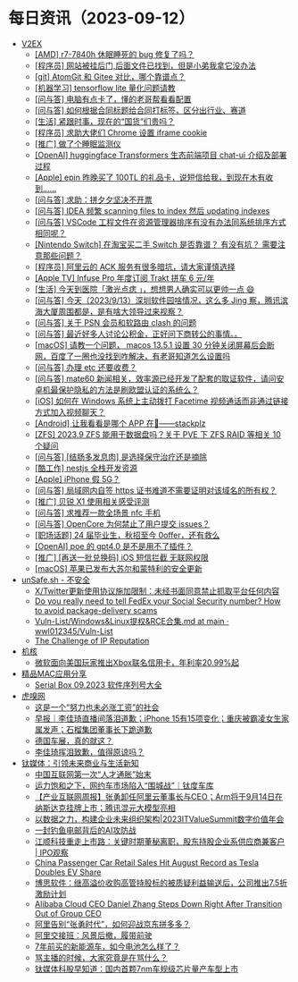 ﻿# 每日资讯（2023-09-12）

- [V2EX](https://v2ex.com/index.xml)
  - [[AMD] r7-7840h 休眠睡死的 bug 修复了吗？](https://www.v2ex.com/t/972937#reply0)
  - [[程序员] 网站被挂后门,后面文件已找到，但是小弟我拿它没办法](https://www.v2ex.com/t/972936#reply1)
  - [[git] AtomGit 和 Gitee 对比，哪个靠谱点？](https://www.v2ex.com/t/972935#reply1)
  - [[机器学习] tensorflow lite 量化问题请教](https://www.v2ex.com/t/972934#reply0)
  - [[问与答] 电脑有点卡了，懂的老哥帮看看配置](https://www.v2ex.com/t/972933#reply2)
  - [[问与答] 如何根据合同标题给合同打标签，区分出行业、赛道](https://www.v2ex.com/t/972932#reply0)
  - [[生活] 紧跟时事，现在的“国货”们贵吗？](https://www.v2ex.com/t/972931#reply12)
  - [[程序员] 求助大佬们 Chrome 设置 iframe cookie](https://www.v2ex.com/t/972930#reply0)
  - [[推广] 做了个睡眠监测仪](https://www.v2ex.com/t/972929#reply0)
  - [[OpenAI] huggingface Transformers 生态前端项目 chat-ui 介绍及部署过程](https://www.v2ex.com/t/972928#reply0)
  - [[Apple] epin 昨晚买了 100TL 的礼品卡，说短信给我，到现在木有收到……](https://www.v2ex.com/t/972927#reply4)
  - [[问与答] 求助：拼夕夕坚决不开票](https://www.v2ex.com/t/972926#reply2)
  - [[问与答] IDEA 频繁 scanning files to index 然后 updating indexes](https://www.v2ex.com/t/972925#reply2)
  - [[问与答] VSCode 工程文件在资源管理器排序有没有办法同系统排序方式相同呢？](https://www.v2ex.com/t/972924#reply1)
  - [[Nintendo Switch] 在淘宝买二手 Switch 是否靠谱？ 有没有坑？ 需要注意那些问题？](https://www.v2ex.com/t/972923#reply1)
  - [[程序员] 阿里云的 ACK 服务有很多暗坑，请大家谨慎选择](https://www.v2ex.com/t/972920#reply12)
  - [[Apple TV] Infuse Pro 年度订阅 Trakt 拼车 6 元/年](https://www.v2ex.com/t/972919#reply0)
  - [[生活] 今天到医院「激光点痣 」，想想男人确实可以更帅一点 😄](https://www.v2ex.com/t/972916#reply16)
  - [[问与答] 今天（2023/9/13）深圳软件园啥情况，这么多 Jing 察，腾讯滨海大厦周围都是，是有啥大领导过来视察？](https://www.v2ex.com/t/972915#reply22)
  - [[问与答] 关于 PSN 会员和软路由 clash 的问题](https://www.v2ex.com/t/972914#reply4)
  - [[问与答] 最近好多人讨论公积金，正好问下商转公的事情。。](https://www.v2ex.com/t/972912#reply6)
  - [[macOS] 请教一个问题， macos 13.5.1 设置 30 分钟关闭屏幕后会断网，百度了一圈也没找到咋解决，有老哥知道怎么设置吗](https://www.v2ex.com/t/972911#reply3)
  - [[问与答] 办理 etc 还要收费？](https://www.v2ex.com/t/972910#reply32)
  - [[问与答] mate60 新闻相关，效率源已经开发了配套的取证软件，请问安卓机最保护隐私的方法是刷欧盟认证的系统么？](https://www.v2ex.com/t/972909#reply2)
  - [[iOS] 如何在 Windows 系统上主动拨打 Facetime 视频通话而非通过链接方式加入视频聊天？](https://www.v2ex.com/t/972907#reply2)
  - [[Android] 让我看看是哪个 APP 在💩——stackplz](https://www.v2ex.com/t/972905#reply1)
  - [[ZFS] 2023.9 ZFS 能用于数据盘吗？关于 PVE 下 ZFS RAID 等相关 10 个疑问](https://www.v2ex.com/t/972903#reply5)
  - [[问与答] [结肠多发息肉] 是选择保守治疗还是摘除](https://www.v2ex.com/t/972902#reply31)
  - [[酷工作] nestjs 全栈开发资源](https://www.v2ex.com/t/972901#reply15)
  - [[Apple] iPhone 假 5G？](https://www.v2ex.com/t/972900#reply24)
  - [[问与答] 局域网内自签 https 证书难道不需要证明对该域名的所有权？](https://www.v2ex.com/t/972899#reply11)
  - [[推广] 贝锐 X1 使用相关感受评测](https://www.v2ex.com/t/972898#reply1)
  - [[问与答] 求推荐一款全场景 nfc 手机](https://www.v2ex.com/t/972897#reply11)
  - [[问与答] OpenCore 为何禁止了用户提交 issues？](https://www.v2ex.com/t/972896#reply7)
  - [[职场话题] 24 届毕业生，秋招至今 0offer，还有救么](https://www.v2ex.com/t/972895#reply32)
  - [[OpenAI] poe 的 gpt4.0 是不是用不了插件？](https://www.v2ex.com/t/972893#reply2)
  - [[推广] [再送一批兑换码] iOS 短信拦截 无联网权限](https://www.v2ex.com/t/972892#reply57)
  - [[macOS] 苹果已发布大苏尔和蒙特利的安全更新](https://www.v2ex.com/t/972891#reply1)
- [unSafe.sh - 不安全](https://buaq.net/rss.xml)
  - [X/Twitter更新使用协议施加限制：未经书面同意禁止抓取平台任何内容](https://buaq.net/go-176738.html)
  - [Do you really need to tell FedEx your Social Security number? How to avoid package-delivery scams](https://buaq.net/go-176741.html)
  - [Vuln-List/Windows&Linux提权&RCE合集.md at main · wwl012345/Vuln-List](https://buaq.net/go-176744.html)
  - [The Challenge of IP Reputation](https://buaq.net/go-176743.html)
- [机核](https://www.gcores.com/rss)
  - [微软面向美国玩家推出Xbox联名信用卡，年利率20.99%起](https://www.gcores.com/articles/170749)
- [精品MAC应用分享](https://xclient.info/feed)
  - [Serial Box 09.2023 软件序列号大全](https://xclient.info/s/serial-box.html)
- [虎嗅网](https://plink.anyfeeder.com/weixin/huxiu_com)
  - [这是一个“努力也未必涨工资”的社会](http://weixin.sogou.com/weixin?type=2&query=%E8%99%8E%E5%97%85%E7%BD%91+%E8%BF%99%E6%98%AF%E4%B8%80%E4%B8%AA%E2%80%9C%E5%8A%AA%E5%8A%9B%E4%B9%9F%E6%9C%AA%E5%BF%85%E6%B6%A8%E5%B7%A5%E8%B5%84%E2%80%9D%E7%9A%84%E7%A4%BE%E4%BC%9A)
  - [早报｜李佳琦直播间落泪道歉；iPhone 15有15项变化；重庆被霸凌女生家属发声；石榴集团董事长下跪道歉](http://weixin.sogou.com/weixin?type=2&query=%E8%99%8E%E5%97%85%E7%BD%91+%E6%97%A9%E6%8A%A5%EF%BD%9C%E6%9D%8E%E4%BD%B3%E7%90%A6%E7%9B%B4%E6%92%AD%E9%97%B4%E8%90%BD%E6%B3%AA%E9%81%93%E6%AD%89%EF%BC%9BiPhone%2015%E6%9C%8915%E9%A1%B9%E5%8F%98%E5%8C%96%EF%BC%9B%E9%87%8D%E5%BA%86%E8%A2%AB%E9%9C%B8%E5%87%8C%E5%A5%B3%E7%94%9F%E5%AE%B6%E5%B1%9E%E5%8F%91%E5%A3%B0%EF%BC%9B%E7%9F%B3%E6%A6%B4%E9%9B%86%E5%9B%A2%E8%91%A3%E4%BA%8B%E9%95%BF%E4%B8%8B%E8%B7%AA%E9%81%93%E6%AD%89)
  - [德国车展，真的就这？](http://weixin.sogou.com/weixin?type=2&query=%E8%99%8E%E5%97%85%E7%BD%91+%E5%BE%B7%E5%9B%BD%E8%BD%A6%E5%B1%95%EF%BC%8C%E7%9C%9F%E7%9A%84%E5%B0%B1%E8%BF%99%EF%BC%9F)
  - [李佳琦挥泪致歉，值得原谅吗？](http://weixin.sogou.com/weixin?type=2&query=%E8%99%8E%E5%97%85%E7%BD%91+%E6%9D%8E%E4%BD%B3%E7%90%A6%E6%8C%A5%E6%B3%AA%E8%87%B4%E6%AD%89%EF%BC%8C%E5%80%BC%E5%BE%97%E5%8E%9F%E8%B0%85%E5%90%97%EF%BC%9F)
- [钛媒体：引领未来商业与生活新知](https://www.tmtpost.com/feed)
  - [中国互联网第一次“人才通胀”始末](https://www.tmtpost.com/6702302.html)
  - [运力饱和之下，网约车市场陷入“围城战”｜钛度车库](https://www.tmtpost.com/6698886.html)
  - [【产业互联网周报】张勇卸任阿里云董事长与CEO；Arm将于9月14日在纳斯达克挂牌上市；腾讯混元大模型亮相](https://www.tmtpost.com/6702297.html)
  - [以数据之力，构建企业未来组织架构|2023ITValueSummit数字价值年会](https://www.tmtpost.com/6701442.html)
  - [一封钓鱼电邮背后的AI攻防战](https://www.tmtpost.com/6701942.html)
  - [江顺科技重走上市路：关键时期董秘离职，股东持股企业系供应商兼客户 | IPO观察](https://www.tmtpost.com/6702040.html)
  - [China Passenger Car Retail Sales Hit August Record as Tesla Doubles EV Share](https://www.tmtpost.com/6702199.html)
  - [博思软件：继高溢价收购高管持股标的被质疑利益输送后，公司推出7.5折激励计划](https://www.tmtpost.com/6702077.html)
  - [Alibaba Cloud CEO Daniel Zhang Steps Down Right After Transition Out of Group CEO](https://www.tmtpost.com/6702210.html)
  - [阿里告别“张勇时代”，如何迎战京东拼多多？](https://www.tmtpost.com/6702058.html)
  - [阿里交接班：风景后撤，履带前驶](https://www.tmtpost.com/6701977.html)
  - [7年前买的新能源车，如今电池怎么样了？](https://www.tmtpost.com/6701781.html)
  - [骂主播的时候，大家究竟是在骂什么？](https://www.tmtpost.com/6701964.html)
  - [钛媒体科股早知道：国内首颗7nm车规级芯片量产车型上市](https://www.tmtpost.com/6702180.html)
